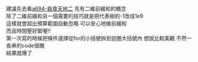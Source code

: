 建議先去看[a694-吞食天地二](https://github.com/LittleCodingLoser/Zerojudge-Code/tree/master/a694-%E5%90%9E%E9%A3%9F%E5%A4%A9%E5%9C%B0%E4%BA%8C) 先有二維前綴和的概念<br>
除了二維前綴和另一個需要的技巧就是把代表樹的-1改成1e9<br>
這樣就會超出預算範圍自動忽略 可以安心地做前綴和<br>
而且時間壓好緊喔!!<br>
第一次寫的時候把條件選擇從for的小括號拆到迴圈大括號內 想說比較美觀 不然一長串的code很醜<br>
結果就爆了
